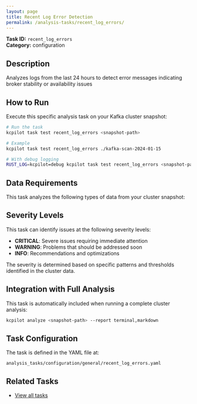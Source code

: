 ```yaml
---
layout: page
title: Recent Log Error Detection
permalink: /analysis-tasks/recent_log_errors/
---
```


**Task ID:** `recent_log_errors`  
**Category:** configuration

## Description

Analyzes logs from the last 24 hours to detect error messages indicating broker stability or availability issues

## How to Run

Execute this specific analysis task on your Kafka cluster snapshot:

```bash
# Run the task
kcpilot task test recent_log_errors <snapshot-path>

# Example
kcpilot task test recent_log_errors ./kafka-scan-2024-01-15

# With debug logging
RUST_LOG=kcpilot=debug kcpilot task test recent_log_errors <snapshot-path>
```

## Data Requirements

This task analyzes the following types of data from your cluster snapshot:



## Severity Levels

This task can identify issues at the following severity levels:

- **CRITICAL**: Severe issues requiring immediate attention
- **WARNING**: Problems that should be addressed soon  
- **INFO**: Recommendations and optimizations

The severity is determined based on specific patterns and thresholds identified in the cluster data.

## Integration with Full Analysis

This task is automatically included when running a complete cluster analysis:

```bash
kcpilot analyze <snapshot-path> --report terminal,markdown
```

## Task Configuration

The task is defined in the YAML file at:
```
analysis_tasks/configuration/general/recent_log_errors.yaml
```

## Related Tasks

- [View all tasks](../)



